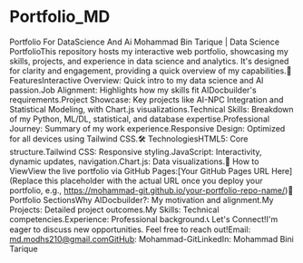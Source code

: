 # Portfolio_MD
Portfolio For DataScience And Ai
Mohammad Bin Tarique | Data Science PortfolioThis repository hosts my interactive web portfolio, showcasing my skills, projects, and experience in data science and analytics. It's designed for clarity and engagement, providing a quick overview of my capabilities.🚀 FeaturesInteractive Overview: Quick intro to my data science and AI passion.Job Alignment: Highlights how my skills fit AIDocbuilder's requirements.Project Showcase: Key projects like AI-NPC Integration and Statistical Modeling, with Chart.js visualizations.Technical Skills: Breakdown of my Python, ML/DL, statistical, and database expertise.Professional Journey: Summary of my work experience.Responsive Design: Optimized for all devices using Tailwind CSS.🛠️ TechnologiesHTML5: Core structure.Tailwind CSS: Responsive styling.JavaScript: Interactivity, dynamic updates, navigation.Chart.js: Data visualizations.👀 How to ViewView the live portfolio via GitHub Pages:[Your GitHub Pages URL Here](Replace this placeholder with the actual URL once you deploy your portfolio, e.g., https://mohammad-git.github.io/your-portfolio-repo-name/)📂 Portfolio SectionsWhy AIDocbuilder?: My motivation and alignment.My Projects: Detailed project outcomes.My Skills: Technical competencies.Experience: Professional background.📞 Let's Connect!I'm eager to discuss new opportunities. Feel free to reach out!Email: md.modhs210@gmail.comGitHub: Mohammad-GitLinkedIn: Mohammad Bini Tarique

